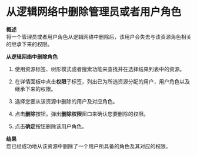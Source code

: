 # 从逻辑网络中删除管理员或者用户角色

**概述**<br/>
将一个管理员或者用户角色从逻辑网络中删除后，该用户会失去与该资源角色相关的继承下来的权限。

**从逻辑网络中删除角色**

1. 使用资源标签、树形模式或者搜索功能来查找并在选择结果列表中的资源。

2. 在详情面板中点击**权限**子标签，列出已为所选资源分配的用户，用户角色以及继承下来的权限。

3. 选择您要从该资源中删除的用户及对应角色。

4. 点击**删除**按钮，弹出**删除权限**窗口来确认您要删除的权限。

5. 点击**确定**按钮删除该用户角色。

**结果**<br/>
您已经成功地从该资源中删除了一个用户所具备的角色及其对应的权限。

